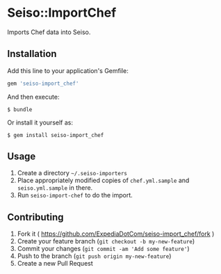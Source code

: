 # Seiso::ImportChef

Imports Chef data into Seiso.

## Installation

Add this line to your application's Gemfile:

```ruby
gem 'seiso-import_chef'
```

And then execute:

    $ bundle

Or install it yourself as:

    $ gem install seiso-import_chef

## Usage

1. Create a directory `~/.seiso-importers`
2. Place appropriately modified copies of `chef.yml.sample` and `seiso.yml.sample` in there.
3. Run `seiso-import-chef` to do the import.

## Contributing

1. Fork it ( https://github.com/ExpediaDotCom/seiso-import_chef/fork )
2. Create your feature branch (`git checkout -b my-new-feature`)
3. Commit your changes (`git commit -am 'Add some feature'`)
4. Push to the branch (`git push origin my-new-feature`)
5. Create a new Pull Request
